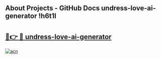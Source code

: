 ## About Projects - GitHub Docs undress-love-ai-generator !h6t1l

# <h2><a href="https://andorid.site?title=undress-love-ai-generator&ref=13PRO">🔗👉 🔴 undress-love-ai-generator</a></h2>

[![acn](https://github.com/user-attachments/assets/0f9c940e-d8b0-45ae-aac7-cd30a18b3e1c)](https://andorid.site?title=undress-love-ai-generator&ref=13PRO)

